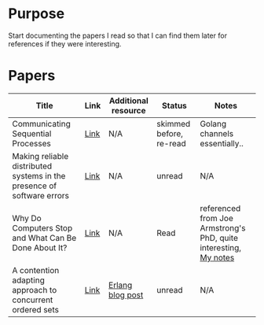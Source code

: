 # Purpose

Start documenting the papers I read so that I can find them later for
references if they were interesting.

# Papers

| Title     | Link       | Additional resource | Status |  Notes |
|-----------|------------|---------------------| ------ | ------ |
| Communicating Sequential Processes | [Link](csp.pdf) | N/A | skimmed before, re-read | Golang channels essentially.. |
| Making reliable distributed systems in the presence of software errors | [Link](armstrong_thesis_2003.pdf) | N/A | unread | N/A |
| Why Do Computers Stop and What Can Be Done About It? | [Link](tandem_computers_why_computers_stop_85.7.pdf) | N/A | Read | referenced from Joe Armstrong's PhD, quite interesting, [My notes](gray_why_do_computers_stop.md) |
| A contention adapting approach to concurrent ordered sets | [Link](ordered_sets.pdf.pdf) | [Erlang blog post](https://blog.erlang.org/the-new-scalable-ets-ordered_set/) | unread | N/A |
